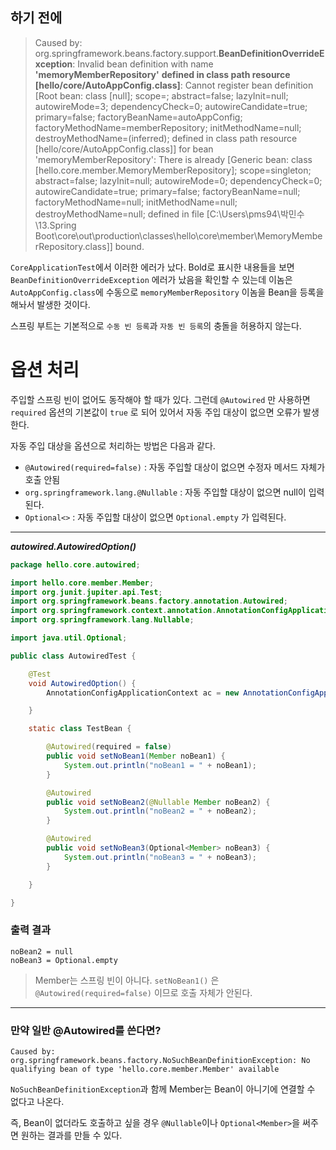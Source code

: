 ## 하기 전에
> Caused by: org.springframework.beans.factory.support.**BeanDefinitionOverrideException**: Invalid bean definition with name **'memoryMemberRepository'** **defined in class path resource [hello/core/AutoAppConfig.class]**: Cannot register bean definition [Root bean: class [null]; scope=; abstract=false; lazyInit=null; autowireMode=3; dependencyCheck=0; autowireCandidate=true; primary=false; factoryBeanName=autoAppConfig; factoryMethodName=memberRepository; initMethodName=null; destroyMethodName=(inferred); defined in class path resource [hello/core/AutoAppConfig.class]] for bean 'memoryMemberRepository': There is already [Generic bean: class [hello.core.member.MemoryMemberRepository]; scope=singleton; abstract=false; lazyInit=null; autowireMode=0; dependencyCheck=0; autowireCandidate=true; primary=false; factoryBeanName=null; factoryMethodName=null; initMethodName=null; destroyMethodName=null; defined in file [C:\Users\pms94\박민수\13.Spring Boot\core\out\production\classes\hello\core\member\MemoryMemberRepository.class]] bound.

`CoreApplicationTest`에서 이러한 에러가 났다. Bold로 표시한 내용들을 보면 `BeanDefinitionOverrideException` 에러가 났음을 확인할 수 있는데 이놈은 `AutoAppConfig.class`에 수동으로 `memoryMemberRepository` 이놈을 Bean을 등록을 해놔서 발생한 것이다.

스프링 부트는 기본적으로 `수동 빈 등록`과 `자동 빈 등록`의 충돌을 허용하지 않는다.

# 옵션 처리

주입할 스프링 빈이 없어도 동작해야 할 때가 있다.
그런데 `@Autowired` 만 사용하면 `required` 옵션의 기본값이 `true` 로 되어 있어서 자동 주입 대상이 없으면 오류가 발생한다.

자동 주입 대상을 옵션으로 처리하는 방법은 다음과 같다.
* `@Autowired(required=false)` : 자동 주입할 대상이 없으면 수정자 메서드 자체가 호출 안됨
* `org.springframework.lang.@Nullable` : 자동 주입할 대상이 없으면 null이 입력된다.
* `Optional<>` : 자동 주입할 대상이 없으면 `Optional.empty` 가 입력된다.

---
***autowired.AutowiredOption()***
```java
package hello.core.autowired;

import hello.core.member.Member;
import org.junit.jupiter.api.Test;
import org.springframework.beans.factory.annotation.Autowired;
import org.springframework.context.annotation.AnnotationConfigApplicationContext;
import org.springframework.lang.Nullable;

import java.util.Optional;

public class AutowiredTest {

    @Test
    void AutowiredOption() {
        AnnotationConfigApplicationContext ac = new AnnotationConfigApplicationContext(TestBean.class);

    }

    static class TestBean {

        @Autowired(required = false)
        public void setNoBean1(Member noBean1) {
            System.out.println("noBean1 = " + noBean1);
        }

        @Autowired
        public void setNoBean2(@Nullable Member noBean2) {
            System.out.println("noBean2 = " + noBean2);
        }

        @Autowired
        public void setNoBean3(Optional<Member> noBean3) {
            System.out.println("noBean3 = " + noBean3);
        }

    }

}
```
### 출력 결과
	noBean2 = null
	noBean3 = Optional.empty

> Member는 스프링 빈이 아니다.
`setNoBean1()` 은 `@Autowired(required=false)` 이므로 호출 자체가 안된다.

---
### 만약 일반 @Autowired를 쓴다면?
	Caused by: org.springframework.beans.factory.NoSuchBeanDefinitionException: No qualifying bean of type 'hello.core.member.Member' available

`NoSuchBeanDefinitionException`과 함께 Member는 Bean이 아니기에 연결할 수 없다고 나온다.

즉, Bean이 없더라도 호출하고 싶을 경우 `@Nullable`이나 `Optional<Member>`을 써주면 원하는 결과를 만들 수 있다.


